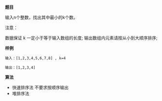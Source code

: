 **题目**  

输入n个整数，找出其中最小的k个数。

注意：

数据保证 k 一定小于等于输入数组的长度;
输出数组内元素请按从小到大顺序排序;

**样例**
```
输入：[1,2,3,4,5,6,7,8] , k=4

输出：[1,2,3,4]
```

**算法**
- 快速排序法 不要求按顺序输出
- 堆排序法